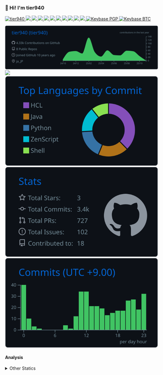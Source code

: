 ### 👋 Hi! I'm tier940

<p align="left"> 
  <a href="https://github.com/tier940/tier940/">
    <img src="https://komarev.com/ghpvc/?username=tier940" alt="tier940" />
  </a>
  <a href="http://twitter.com/tier940">
    <img height="20" src="https://img.shields.io/twitter/follow/tier940?label=Twitter&logo=twitter&style=flat" />
  </a>
  <a href="https://github.com/tier940">
    <img height="20" src="https://img.shields.io/github/followers/tier940?label=follow&logo=github&style=flat" />
  </a>
  <a href="https://www.reddit.com/user/tier940">
    <img height="20" src="https://img.shields.io/reddit/user-karma/combined/tier940?label=Reddit&logo=reddit&style=flat" />
  </a>
  <a href="https://stackoverflow.com/users/17317833/tier940">
    <img height="20" src="https://img.shields.io/stackexchange/stackoverflow/r/17317833?label=StackOverflow&logo=stack-overflow&style=flat" />
  </a>
  <a href="https://zenn.dev/tier940">
    <img height="20" src="https://zenn.badge.nikaera.com/s/tier940/likes" />
  </a>
  <a href="https://zenn.dev/tier940">
    <img height="20" src="https://zenn.badge.nikaera.com/s/tier940/followers" />
  </a>
  <a href="https://zenn.dev/tier940">
    <img height="20" src="https://zenn.badge.nikaera.com/s/tier940/articles" />
  </a>
  <a href="http://qiita.com/tier940">
    <img height="20" src="https://qiita-badge.apiapi.app/s/tier940/posts.svg" />
  </a>
  <a href="http://qiita.com/tier940">
    <img height="20" src="https://qiita-badge.apiapi.app/s/tier940/contributions.svg" />
  </a>
  <a href="https://github.com/tier940/tier940/">
    <img height="20" src="https://github.com/tier940/tier940/actions/workflows/main.yml/badge.svg" />
  </a>
  <a href="https://keybase.io/tier940">
    <img alt="Keybase PGP" src="https://img.shields.io/keybase/pgp/tier940">
  </a>
  <a href="https://keybase.io/tier940">
    <img alt="Keybase BTC" src="https://img.shields.io/keybase/btc/tier940">
  </a>
</p>

[![](https://raw.githubusercontent.com/tier940/tier940/main/profile-summary-card-output/github_dark/0-profile-details.svg)](https://github.com/vn7n24fzkq/github-profile-summary-cards)
[![](https://raw.githubusercontent.com/tier940/tier940/main/profile-summary-card-output/github_dark/1-repos-per-language.svg)](https://github.com/vn7n24fzkq/github-profile-summary-cards) [![](https://raw.githubusercontent.com/tier940/tier940/main/profile-summary-card-output/github_dark/2-most-commit-language.svg)](https://github.com/vn7n24fzkq/github-profile-summary-cards)
[![](https://raw.githubusercontent.com/tier940/tier940/main/profile-summary-card-output/github_dark/3-stats.svg)](https://github.com/vn7n24fzkq/github-profile-summary-cards) [![](https://raw.githubusercontent.com/tier940/tier940/main/profile-summary-card-output/github_dark/4-productive-time.svg)](https://github.com/vn7n24fzkq/github-profile-summary-cards)


#### Analysis
<!-- <img height="150" src="https://github.com/tier940/tier940/blob/master/images/stat.svg" alt="Alternative Text"/> -->

<details>
  <summary>Other Statics</summary>
  <!--START_SECTION:waka-->
![Code Time](http://img.shields.io/badge/Code%20Time-5%2C501%20hrs%209%20mins-blue)

**🐱 My GitHub Data** 

> 📦 47.7 kB Used in GitHub's Storage 
 > 
> 💼 Opted to Hire
 > 
> 📜 13 Public Repositories 
 > 
> 🔑 6 Private Repositories 
 > 
**I'm an Early 🐤** 

```text
🌞 Morning                2689 commits        ████░░░░░░░░░░░░░░░░░░░░░   16.19 % 
🌆 Daytime                6056 commits        █████████░░░░░░░░░░░░░░░░   36.47 % 
🌃 Evening                6160 commits        █████████░░░░░░░░░░░░░░░░   37.10 % 
🌙 Night                  1701 commits        ███░░░░░░░░░░░░░░░░░░░░░░   10.24 % 
```
📅 **I'm Most Productive on Saturday** 

```text
Monday                   1782 commits        ███░░░░░░░░░░░░░░░░░░░░░░   10.73 % 
Tuesday                  2574 commits        ████░░░░░░░░░░░░░░░░░░░░░   15.50 % 
Wednesday                1995 commits        ███░░░░░░░░░░░░░░░░░░░░░░   12.01 % 
Thursday                 1734 commits        ███░░░░░░░░░░░░░░░░░░░░░░   10.44 % 
Friday                   2392 commits        ████░░░░░░░░░░░░░░░░░░░░░   14.40 % 
Saturday                 3181 commits        █████░░░░░░░░░░░░░░░░░░░░   19.16 % 
Sunday                   2948 commits        ████░░░░░░░░░░░░░░░░░░░░░   17.75 % 
```


📊 **This Week I Spent My Time On** 

```text
🕑︎ Time Zone: Asia/Tokyo

💬 Programming Languages: 
Other                    41 hrs 8 mins       ████████████████████░░░░░   79.40 % 
YAML                     4 hrs 29 mins       ██░░░░░░░░░░░░░░░░░░░░░░░   08.69 % 
Markdown                 3 hrs 1 min         █░░░░░░░░░░░░░░░░░░░░░░░░   05.83 % 
HCL                      45 mins             ░░░░░░░░░░░░░░░░░░░░░░░░░   01.47 % 
Terraform                34 mins             ░░░░░░░░░░░░░░░░░░░░░░░░░   01.12 % 

🔥 Editors: 
Chrome                   43 hrs 34 mins      █████████████████████░░░░   84.10 % 
VS Code                  8 hrs               ████░░░░░░░░░░░░░░░░░░░░░   15.46 % 
IntelliJ IDEA            13 mins             ░░░░░░░░░░░░░░░░░░░░░░░░░   00.44 % 

💻 Operating System: 
Windows                  43 hrs 53 mins      █████████████████████░░░░   84.74 % 
Linux                    7 hrs 54 mins       ████░░░░░░░░░░░░░░░░░░░░░   15.26 % 
```

**I Mostly Code in Java** 

```text
Java                     13 repos            ████████████░░░░░░░░░░░░░   48.15 % 
HCL                      3 repos             ███░░░░░░░░░░░░░░░░░░░░░░   11.11 % 
ZenScript                3 repos             ███░░░░░░░░░░░░░░░░░░░░░░   11.11 % 
Shell                    2 repos             ██░░░░░░░░░░░░░░░░░░░░░░░   07.41 % 
Python                   1 repo              █░░░░░░░░░░░░░░░░░░░░░░░░   03.70 % 
```



**Timeline**

![Lines of Code chart](https://raw.githubusercontent.com/tier940/tier940/main/assets/bar_graph.png)


 Last Updated on 03/04/2025 01:38:47 UTC
<!--END_SECTION:waka-->
</details>
